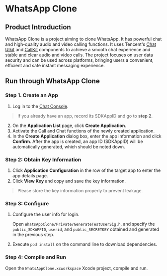 # WhatsApp Clone

## Product Introduction
WhatsApp Clone is a project aiming to clone WhatsApp. It has powerful chat and high-quality audio and video calling functions. It uses Tencent's [Chat UIkit](https://trtc.io/products/chat) and [CallKit](https://trtc.io/products/call) components to achieve a smooth chat experience and stable and clear audio and video calls. The project focuses on user data security and can be used across platforms, bringing users a convenient, efficient and safe instant messaging experience.


## Run through WhatsApp Clone
### Step 1. Create an App
1. Log in to the [Chat Console](https://console.trtc.io).

 >If you already have an app, record its SDKAppID and go to **step 2**.
 
2. On the **Application List** page, click **Create Application**.
3. Activate the Call and Chat functions of the newly created application. 
4. In the **Create Application** dialog box, enter the app information and click **Confirm**.
 After the app is created, an app ID (SDKAppID) will be automatically generated, which should be noted down.

### Step 2: Obtain Key Information

1. Click **Application Configuration** in the row of the target app to enter the app details page.
2. Click **View Key** and copy and save the key information.
 > Please store the key information properly to prevent leakage.


### Step 3: Configure

1. Configure the user info for login.

	Open `WhatsAppClone/Private/GenerateTestUserSig.h`, and specify the `public_SDKAPPID`, `userid`, and `public_SECRETKEY` obtained and generated in the previous step.

2. Execute `pod install` on the command line to download dependencies.

### Step 4: Compile and Run

Open the `WhatsAppClone.xcworkspace` Xcode project, compile and run.

